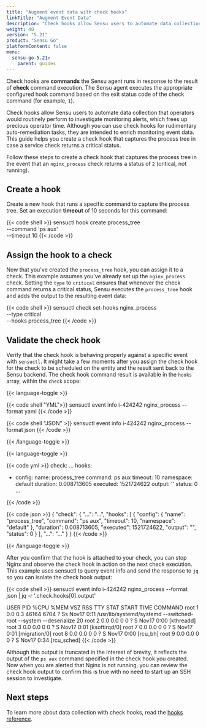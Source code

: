 ```yaml
---
title: "Augment event data with check hooks"
linkTitle: "Augment Event Data"
description: "Check hooks allow Sensu users to automate data collection that operators would routinely perform manually to investigate monitoring alerts, which frees up precious operator time. This guide helps you create a check hook that captures the process tree in case a service check returns a critical status."
weight: 40
version: "5.21"
product: "Sensu Go"
platformContent: false
menu:
  sensu-go-5.21:
    parent: guides
---
```


Check hooks are **commands** the Sensu agent runs in response to the result of **check** command execution. 
The Sensu agent executes the appropriate configured hook command based on the exit status code of the check command (for example, `1`).

Check hooks allow Sensu users to automate data collection that operators would routinely perform to investigate monitoring alerts, which frees up precious operator time.
Although you can use check hooks for rudimentary auto-remediation tasks, they are intended to enrich monitoring event data.
This guide helps you create a check hook that captures the process tree in case a service check returns a critical status.

Follow these steps to create a check hook that captures the process tree in the event that an `nginx_process` check returns a status of `2` (critical, not running).

## Create a hook

Create a new hook that runs a specific command to capture the process tree.
Set an execution **timeout** of 10 seconds for this command:

{{< code shell >}}
sensuctl hook create process_tree  \
--command 'ps aux' \
--timeout 10
{{< /code >}}

## Assign the hook to a check

Now that you've created the `process_tree` hook, you can assign it to a check.
This example assumes you've already set up the `nginx_process` check.
Setting the `type` to `critical` ensures that whenever the check command returns a critical status, Sensu executes the `process_tree` hook and adds the output to the resulting event data:

{{< code shell >}}
sensuctl check set-hooks nginx_process  \
--type critical \
--hooks process_tree
{{< /code >}}

## Validate the check hook

Verify that the check hook is behaving properly against a specific event with `sensuctl`.
It might take a few moments after you assign the check hook for the check to be scheduled on the entity and the result sent back to the Sensu backend.
The check hook command result is available in the `hooks` array, within the `check` scope:

{{< language-toggle >}}

{{< code shell "YML">}}
sensuctl event info i-424242 nginx_process --format yaml
{{< /code >}}

{{< code shell "JSON" >}}
sensuctl event info i-424242 nginx_process --format json
{{< /code >}}

{{< /language-toggle >}}

{{< language-toggle >}}

{{< code yml >}}
check:
  ...
  hooks:
  - config:
      name: process_tree
      command: ps aux
      timeout: 10
      namespace: default
    duration: 0.008713605
    executed: 1521724622
    output: ''
    status: 0
    ...

{{< /code >}}

{{< code json >}}
{
  "check": {
    "...": "...",
    "hooks": [
      {
        "config": {
          "name": "process_tree",
          "command": "ps aux",
          "timeout": 10,
          "namespace": "default"
        },
        "duration": 0.008713605,
        "executed": 1521724622,
        "output": "",
        "status": 0
      }
    ],
    "...": "..."
  }
}
{{< /code >}}

{{< /language-toggle >}}

After you confirm that the hook is attached to your check, you can stop Nginx and observe the check hook in action on the next check execution.
This example uses sensuctl to query event info and send the response to `jq` so you can isolate the check hook output:

{{< code shell >}}
sensuctl event info i-424242 nginx_process --format json | jq -r '.check.hooks[0].output' 

USER       PID %CPU %MEM    VSZ   RSS TTY      STAT START   TIME COMMAND
root         1  0.0  0.3  46164  6704 ?        Ss   Nov17   0:11 /usr/lib/systemd/systemd --switched-root --system --deserialize 20
root         2  0.0  0.0      0     0 ?        S    Nov17   0:00 [kthreadd]
root         3  0.0  0.0      0     0 ?        S    Nov17   0:01 [ksoftirqd/0]
root         7  0.0  0.0      0     0 ?        S    Nov17   0:01 [migration/0]
root         8  0.0  0.0      0     0 ?        S    Nov17   0:00 [rcu_bh]
root         9  0.0  0.0      0     0 ?        S    Nov17   0:34 [rcu_sched]
{{< /code >}}

Although this output is truncated in the interest of brevity, it reflects the output of the `ps aux` command specified in the check hook you created.
Now when you are alerted that Nginx is not running, you can review the check hook output to confirm this is true with no need to start up an SSH session to investigate.

## Next steps

To learn more about data collection with check hooks, read the [hooks reference][1].

[1]: ../../reference/hooks/
